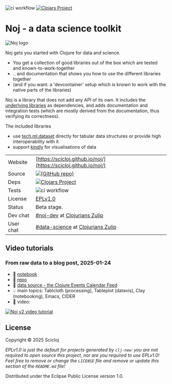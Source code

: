 ![ci workflow](https://github.com/scicloj/noj/actions/workflows/ci.yml/badge.svg)
[![Clojars Project](https://img.shields.io/clojars/v/org.scicloj/noj.svg)](https://clojars.org/org.scicloj/noj)

# Noj - a data science toolkit
![Noj logo](notebooks/Noj.svg)

Noj gets you started with Clojure for data and science.
* You get a collection of good libraries out of the box which are tested and known-to-work-together
* .. and documentation that shows you how to use the different libraries together
* (and if you want: a 'devcontainer' setup which is known to work with the native parts of the libraries)

Noj is a library that does not add any API of its own.
It includes the [underlying libraries](https://scicloj.github.io/noj/noj_book.underlying_libraries.html)
as dependencies, and adds documentation and integration tests (which are mostly derived from the documentation, thus verifying its correctness).

The included libraries 
* use [tech.ml.dataset](https://github.com/techascent/tech.ml.dataset) directly for tabular data structures or provide high interoperability with it
* support [kindly](https://github.com/scicloj/kindly) for visualisations of data



|||
|-|-|
|Website | [https://scicloj.github.io/noj/](https://scicloj.github.io/noj/)
|Source |[![(GitHub repo)](https://img.shields.io/badge/github-%23121011.svg?style=for-the-badge&logo=github&logoColor=white)](https://github.com/scicloj/noj)|
|Deps |[![Clojars Project](https://img.shields.io/clojars/v/org.scicloj/noj.svg)](https://clojars.org/org.scicloj/noj)|
|Tests |![ci workflow](https://github.com/scicloj/noj/actions/workflows/ci.yml/badge.svg)|
|License |[EPLv1.0](https://github.com/scicloj/noj/blob/main/LICENSE)|
|Status |Beta stage.|
|Dev chat|[#noj-dev](https://clojurians.zulipchat.com/#narrow/stream/321125-noj-dev) at [Clojurians Zulip](https://scicloj.github.io/docs/community/chat/)|
|User chat|[#data-science](https://clojurians.zulipchat.com/#narrow/stream/151924-data-science) at [Clojurians Zulip](https://scicloj.github.io/docs/community/chat/)|

## Video tutorials

### From raw data to a blog post, 2025-01-24
* 📖 [notebook](https://scicloj.github.io/noj-v2-getting-started/)
* 📁 [repo](https://github.com/scicloj/noj-v2-getting-started)
* 💾 [data source - the Clojure Events Calendar Feed](https://clojureverse.org/t/the-clojure-events-calendar-feed-turns-2/)
* 💡 main topics: Tablcloth (processing), Tableplot (datavis), Clay (notebooking), Emacs, CIDER
* 🎥 video: 

[![Noj v2 video tutorial](https://img.youtube.com/vi/vnvcKtHHMVQ/0.jpg)](https://www.youtube.com/watch?v=vnvcKtHHMVQ)

## License

Copyright © 2025 Scicloj

_EPLv1.0 is just the default for projects generated by `clj-new`: you are not_
_required to open source this project, nor are you required to use EPLv1.0!_
_Feel free to remove or change the `LICENSE` file and remove or update this_
_section of the `README.md` file!_

Distributed under the Eclipse Public License version 1.0.


